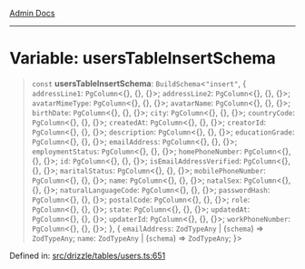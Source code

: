 [Admin Docs](/)

***

# Variable: usersTableInsertSchema

> `const` **usersTableInsertSchema**: `BuildSchema`\<`"insert"`, \{ `addressLine1`: `PgColumn`\<\{\}, \{\}, \{\}\>; `addressLine2`: `PgColumn`\<\{\}, \{\}, \{\}\>; `avatarMimeType`: `PgColumn`\<\{\}, \{\}, \{\}\>; `avatarName`: `PgColumn`\<\{\}, \{\}, \{\}\>; `birthDate`: `PgColumn`\<\{\}, \{\}, \{\}\>; `city`: `PgColumn`\<\{\}, \{\}, \{\}\>; `countryCode`: `PgColumn`\<\{\}, \{\}, \{\}\>; `createdAt`: `PgColumn`\<\{\}, \{\}, \{\}\>; `creatorId`: `PgColumn`\<\{\}, \{\}, \{\}\>; `description`: `PgColumn`\<\{\}, \{\}, \{\}\>; `educationGrade`: `PgColumn`\<\{\}, \{\}, \{\}\>; `emailAddress`: `PgColumn`\<\{\}, \{\}, \{\}\>; `employmentStatus`: `PgColumn`\<\{\}, \{\}, \{\}\>; `homePhoneNumber`: `PgColumn`\<\{\}, \{\}, \{\}\>; `id`: `PgColumn`\<\{\}, \{\}, \{\}\>; `isEmailAddressVerified`: `PgColumn`\<\{\}, \{\}, \{\}\>; `maritalStatus`: `PgColumn`\<\{\}, \{\}, \{\}\>; `mobilePhoneNumber`: `PgColumn`\<\{\}, \{\}, \{\}\>; `name`: `PgColumn`\<\{\}, \{\}, \{\}\>; `natalSex`: `PgColumn`\<\{\}, \{\}, \{\}\>; `naturalLanguageCode`: `PgColumn`\<\{\}, \{\}, \{\}\>; `passwordHash`: `PgColumn`\<\{\}, \{\}, \{\}\>; `postalCode`: `PgColumn`\<\{\}, \{\}, \{\}\>; `role`: `PgColumn`\<\{\}, \{\}, \{\}\>; `state`: `PgColumn`\<\{\}, \{\}, \{\}\>; `updatedAt`: `PgColumn`\<\{\}, \{\}, \{\}\>; `updaterId`: `PgColumn`\<\{\}, \{\}, \{\}\>; `workPhoneNumber`: `PgColumn`\<\{\}, \{\}, \{\}\>; \}, \{ `emailAddress`: `ZodTypeAny` \| (`schema`) => `ZodTypeAny`; `name`: `ZodTypeAny` \| (`schema`) => `ZodTypeAny`; \}\>

Defined in: [src/drizzle/tables/users.ts:651](https://github.com/PurnenduMIshra129th/talawa-api/blob/75f0e499b44e2c3bed70cf951ac8ac374317f43b/src/drizzle/tables/users.ts#L651)
